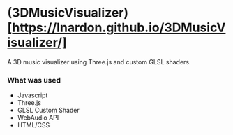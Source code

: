 # (3DMusicVisualizer)[https://lnardon.github.io/3DMusicVisualizer/]

A 3D music visualizer using Three.js and custom GLSL shaders.

### What was used

- Javascript
- Three.js
- GLSL Custom Shader
- WebAudio API
- HTML/CSS
